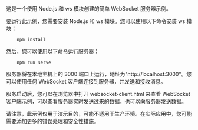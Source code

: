 这是一个使用 Node.js 和 ws 模块创建的简单 WebSocket 服务器示例。

要运行此示例，您需要安装 Node.js 和 ws 模块。您可以使用以下命令安装 ws 模块：

```
    npm install
```

然后，您可以使用以下命令运行服务器：

```
    npm run serve
```

服务器将在本地主机上的 3000 端口上运行，地址为"http://localhost:3000"。您可以使用任何 WebSocket 客户端连接到服务器，并发送和接收消息。

服务启动后，您可以在浏览器中打开 websocket-client.html 来查看 WebSocket 客户端示例，可以查看服务器实时发送过来的数据，也可以向服务器发送数据。

请注意，此示例仅用于演示目的，可能不适用于生产环境。在实际应用中，您可能需要添加更多的错误处理和安全性措施。
